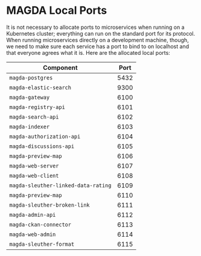 # MAGDA Local Ports

It is not necessary to allocate ports to microservices when running on a Kubernetes cluster; everything can run on the standard port for its protocol. When running microservices directly on a development machine, though, we need to make sure each service has a port to bind to on localhost and that everyone agrees what it is. Here are the allocated local ports:

| Component                           | Port |
| ----------------------------------- | ---- |
| `magda-postgres`                    | 5432 |
| `magda-elastic-search`              | 9300 |
| `magda-gateway`                     | 6100 |
| `magda-registry-api`                | 6101 |
| `magda-search-api`                  | 6102 |
| `magda-indexer`                     | 6103 |
| `magda-authorization-api`           | 6104 |
| `magda-discussions-api`             | 6105 |
| `magda-preview-map`                 | 6106 |
| `magda-web-server`                  | 6107 |
| `magda-web-client`                  | 6108 |
| `magda-sleuther-linked-data-rating` | 6109 |
| `magda-preview-map`                 | 6110 |
| `magda-sleuther-broken-link`        | 6111 |
| `magda-admin-api`                   | 6112 |
| `magda-ckan-connector`              | 6113 |
| `magda-web-admin`                   | 6114 |
| `magda-sleuther-format`             | 6115 |
